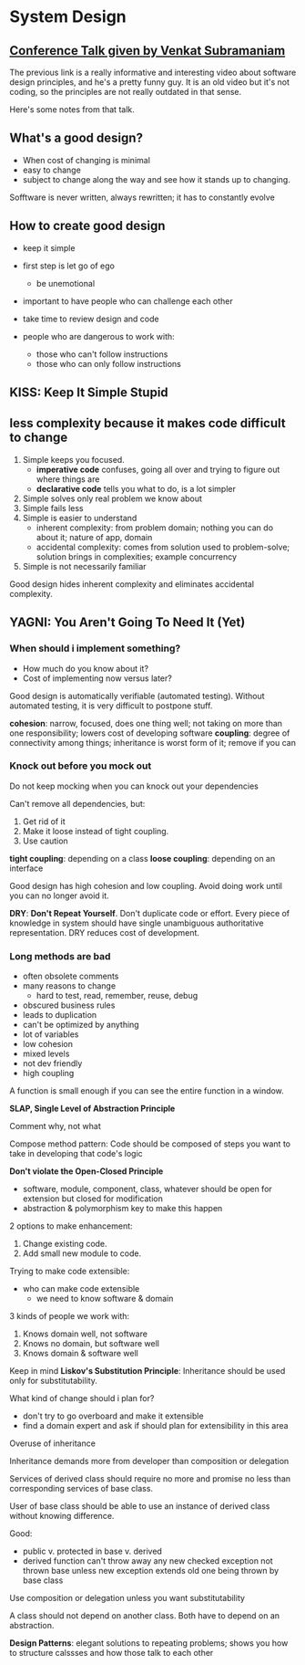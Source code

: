# System Design

## [Conference Talk given by Venkat Subramaniam](https://www.youtube.com/watch?v=llGgO74uXMI)

The previous link is a really informative and interesting video about software design principles, and he's a pretty funny guy. It is an old video but it's not coding, so the principles are not really outdated in that sense.

Here's some notes from that talk.

## What's a good design?

- When cost of changing is minimal
- easy to change
- subject to change along the way and see how it stands up to changing.

Sofftware is never written, always rewritten; it has to constantly evolve

## How to create good design

- keep it simple
- first step is let go of ego
  - be unemotional
- important to have people who can challenge each other
- take time to review design and code

- people who are dangerous to work with:
  - those who can't follow instructions
  - those who can only follow instructions

## **KISS**:  Keep It Simple Stupid

## less complexity because it makes code difficult to change

1. Simple keeps you focused.
    - **imperative code** confuses, going all over and trying to figure out where things are
    - **declarative code** tells you what to do, is a lot simpler
2. Simple solves only real problem we know about
3. Simple fails less
4. Simple is easier to understand
    - inherent complexity:  from problem domain; nothing you can do about it; nature of app, domain
    - accidental complexity:  comes from solution used to problem-solve; solution brings in complexities; example concurrency
5. Simple is not necessarily familiar

Good design hides inherent complexity and eliminates accidental complexity.

## **YAGNI**: You Aren't Going To Need It (Yet)

### When should i implement something?

- How much do you know about it?
- Cost of implementing now versus later?

Good design is automatically verifiable (automated testing).  Without automated testing, it is very difficult to postpone stuff.

**cohesion**:  narrow, focused, does one thing well; not taking on more than one responsibility; lowers cost of developing software
**coupling**:  degree of connectivity among things; inheritance is worst form of it; remove if you can

### Knock out before you mock out

Do not keep mocking when you can knock out your dependencies

Can't remove all dependencies, but:

1. Get rid of it
2. Make it loose instead of tight coupling.
3. Use caution

**tight coupling**:  depending on a class
**loose coupling**:  depending on an interface

Good design has high cohesion and low coupling.
Avoid doing work until you can no longer avoid it.

**DRY**:  **Don't Repeat Yourself**.  Don't duplicate code or effort.  Every piece of knowledge in system should have single unambiguous authoritative representation.  DRY reduces cost of development.

### Long methods are bad
- often obsolete comments
- many reasons to change
  - hard to test, read, remember, reuse, debug
- obscured business rules
- leads to duplication
- can't be optimized by anything
- lot of variables
- low cohesion
- mixed levels
- not dev friendly
- high coupling

A function is small enough if you can see the entire function in a window.

**SLAP, Single Level of Abstraction Principle**

Comment why, not what

Compose method pattern:  Code should be composed of steps you want to take in developing that code's logic

**Don't violate the Open-Closed Principle**
  - software, module, component, class, whatever should be open for extension but closed for modification
  - abstraction & polymorphism key to make this happen

2 options to make enhancement:
  1. Change existing code.
  2. Add small new module to code.

Trying to make code extensible:
  - who can make code extensible
    - we need to know software & domain

3 kinds of people we work with:

1. Knows domain well, not software
2. Knows no domain, but software well
3. Knows domain & software well

Keep in mind **Liskov's Substitution Principle**:  Inheritance should be used only for substitutability.

What kind of change should i plan for?
  - don't try to go overboard and make it extensible
  - find a domain expert and ask if should plan for extensibility in this area

Overuse of inheritance

Inheritance demands more from developer than composition or delegation

Services of derived class should require no more and promise no less than corresponding services of base class.

User of base class should be able to use an instance of derived class without knowing difference.

Good: 

- public v. protected in base v. derived
- derived function can't throw away any new checked exception not thrown base unless new exception extends old one being thrown by base class

Use composition or delegation unless you want substitutability

A class should not depend on another class.  Both have to depend on an abstraction.

**Design Patterns**:  elegant solutions to repeating problems; shows you how to structure calssses and how those talk to each other

